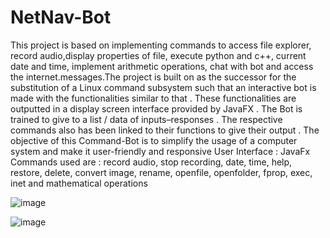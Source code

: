 # NetNav-Bot
This project is based on implementing commands to access file explorer, record audio,display properties of file, execute python and c++, current date and time, implement arithmetic operations, chat with bot and access the internet.messages.The project is built on as the successor for the substitution of a Linux command
subsystem such that an interactive bot is made with the functionalities similar to that . These
functionalities are outputted in a display screen interface provided by JavaFX . The Bot is trained
to give to a list / data of inputs–responses . The respective commands also has been linked to
their functions to give their output . The objective of this Command-Bot is to simplify the usage
of a computer system and make it user-friendly and responsive
User Interface : JavaFx
Commands used are :
record audio,
stop recording,
date,
time,
help,
restore,
delete,
convert image,
rename,
openfile,
openfolder,
fprop,
exec,
inet and 
mathematical operations

![image](https://github.com/Kiruthika-V-G/NetNav-Bot/assets/148839506/3f70f2a9-ac8d-462a-a08f-f5c241804093)

![image](https://github.com/Kiruthika-V-G/NetNav-Bot/assets/148839506/2679a2e1-baa2-4750-a379-7fbafa577a7d)
